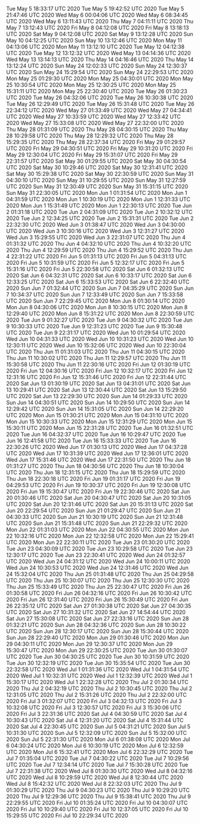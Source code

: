 Tue May  5 18:33:17 UTC 2020
Tue May  5 19:42:52 UTC 2020
Tue May  5 21:47:46 UTC 2020
Wed May  6 00:04:06 UTC 2020
Wed May  6 08:34:45 UTC 2020
Wed May  6 13:11:43 UTC 2020
Thu May  7 04:11:11 UTC 2020
Thu May  7 13:12:43 UTC 2020
Fri May  8 04:12:08 UTC 2020
Fri May  8 13:18:13 UTC 2020
Sat May  9 04:12:08 UTC 2020
Sat May  9 13:12:28 UTC 2020
Sun May 10 04:12:25 UTC 2020
Sun May 10 13:12:46 UTC 2020
Mon May 11 04:13:06 UTC 2020
Mon May 11 13:12:10 UTC 2020
Tue May 12 04:12:38 UTC 2020
Tue May 12 13:12:32 UTC 2020
Wed May 13 04:14:36 UTC 2020
Wed May 13 13:14:13 UTC 2020
Thu May 14 04:16:46 UTC 2020
Thu May 14 13:12:24 UTC 2020
Sun May 24 12:02:33 UTC 2020
Sun May 24 12:30:37 UTC 2020
Sun May 24 15:29:54 UTC 2020
Sun May 24 22:29:53 UTC 2020
Mon May 25 01:29:30 UTC 2020
Mon May 25 04:30:01 UTC 2020
Mon May 25 10:30:54 UTC 2020
Mon May 25 12:30:25 UTC 2020
Mon May 25 15:31:11 UTC 2020
Mon May 25 22:30:40 UTC 2020
Tue May 26 01:30:23 UTC 2020
Tue May 26 04:32:06 UTC 2020
Tue May 26 10:30:38 UTC 2020
Tue May 26 12:29:49 UTC 2020
Tue May 26 15:31:48 UTC 2020
Tue May 26 22:34:12 UTC 2020
Wed May 27 01:33:49 UTC 2020
Wed May 27 04:34:41 UTC 2020
Wed May 27 10:33:59 UTC 2020
Wed May 27 12:33:42 UTC 2020
Wed May 27 15:33:08 UTC 2020
Wed May 27 22:32:00 UTC 2020
Thu May 28 01:31:09 UTC 2020
Thu May 28 04:30:15 UTC 2020
Thu May 28 10:29:58 UTC 2020
Thu May 28 12:29:32 UTC 2020
Thu May 28 15:29:35 UTC 2020
Thu May 28 22:37:34 UTC 2020
Fri May 29 01:29:57 UTC 2020
Fri May 29 04:30:51 UTC 2020
Fri May 29 10:31:20 UTC 2020
Fri May 29 12:30:04 UTC 2020
Fri May 29 15:31:07 UTC 2020
Fri May 29 22:31:57 UTC 2020
Sat May 30 01:29:55 UTC 2020
Sat May 30 04:30:54 UTC 2020
Sat May 30 10:29:46 UTC 2020
Sat May 30 12:31:41 UTC 2020
Sat May 30 15:29:38 UTC 2020
Sat May 30 22:30:59 UTC 2020
Sun May 31 04:30:10 UTC 2020
Sun May 31 10:29:55 UTC 2020
Sun May 31 12:27:59 UTC 2020
Sun May 31 12:30:49 UTC 2020
Sun May 31 15:31:15 UTC 2020
Sun May 31 22:30:05 UTC 2020
Mon Jun  1 01:31:54 UTC 2020
Mon Jun  1 04:31:59 UTC 2020
Mon Jun  1 10:30:19 UTC 2020
Mon Jun  1 12:31:33 UTC 2020
Mon Jun  1 15:31:49 UTC 2020
Mon Jun  1 22:30:13 UTC 2020
Tue Jun  2 01:31:18 UTC 2020
Tue Jun  2 04:31:09 UTC 2020
Tue Jun  2 10:32:12 UTC 2020
Tue Jun  2 12:34:25 UTC 2020
Tue Jun  2 15:31:31 UTC 2020
Tue Jun  2 22:32:30 UTC 2020
Wed Jun  3 01:38:47 UTC 2020
Wed Jun  3 04:30:00 UTC 2020
Wed Jun  3 10:30:16 UTC 2020
Wed Jun  3 12:31:27 UTC 2020
Wed Jun  3 15:29:55 UTC 2020
Wed Jun  3 22:31:07 UTC 2020
Thu Jun  4 01:31:32 UTC 2020
Thu Jun  4 04:32:10 UTC 2020
Thu Jun  4 10:32:20 UTC 2020
Thu Jun  4 12:29:59 UTC 2020
Thu Jun  4 15:29:52 UTC 2020
Thu Jun  4 22:31:22 UTC 2020
Fri Jun  5 01:31:13 UTC 2020
Fri Jun  5 04:31:13 UTC 2020
Fri Jun  5 10:31:59 UTC 2020
Fri Jun  5 12:32:17 UTC 2020
Fri Jun  5 15:31:16 UTC 2020
Fri Jun  5 22:30:58 UTC 2020
Sat Jun  6 01:32:13 UTC 2020
Sat Jun  6 04:32:31 UTC 2020
Sat Jun  6 10:33:17 UTC 2020
Sat Jun  6 12:33:25 UTC 2020
Sat Jun  6 15:33:53 UTC 2020
Sat Jun  6 22:32:40 UTC 2020
Sun Jun  7 01:32:44 UTC 2020
Sun Jun  7 04:35:29 UTC 2020
Sun Jun  7 10:34:37 UTC 2020
Sun Jun  7 12:33:49 UTC 2020
Sun Jun  7 15:33:58 UTC 2020
Sun Jun  7 22:29:45 UTC 2020
Mon Jun  8 01:30:14 UTC 2020
Mon Jun  8 04:30:06 UTC 2020
Mon Jun  8 10:30:15 UTC 2020
Mon Jun  8 12:29:40 UTC 2020
Mon Jun  8 15:31:22 UTC 2020
Mon Jun  8 22:30:59 UTC 2020
Tue Jun  9 01:32:27 UTC 2020
Tue Jun  9 04:30:32 UTC 2020
Tue Jun  9 10:30:33 UTC 2020
Tue Jun  9 12:31:23 UTC 2020
Tue Jun  9 15:30:48 UTC 2020
Tue Jun  9 22:31:17 UTC 2020
Wed Jun 10 01:29:54 UTC 2020
Wed Jun 10 04:31:33 UTC 2020
Wed Jun 10 10:31:23 UTC 2020
Wed Jun 10 12:30:11 UTC 2020
Wed Jun 10 15:32:06 UTC 2020
Wed Jun 10 22:30:04 UTC 2020
Thu Jun 11 01:31:03 UTC 2020
Thu Jun 11 04:30:15 UTC 2020
Thu Jun 11 10:30:02 UTC 2020
Thu Jun 11 12:29:57 UTC 2020
Thu Jun 11 15:30:58 UTC 2020
Thu Jun 11 22:30:16 UTC 2020
Fri Jun 12 01:30:19 UTC 2020
Fri Jun 12 04:30:16 UTC 2020
Fri Jun 12 10:32:17 UTC 2020
Fri Jun 12 12:31:16 UTC 2020
Fri Jun 12 15:31:46 UTC 2020
Fri Jun 12 22:31:44 UTC 2020
Sat Jun 13 01:30:19 UTC 2020
Sat Jun 13 04:31:01 UTC 2020
Sat Jun 13 10:29:41 UTC 2020
Sat Jun 13 12:30:44 UTC 2020
Sat Jun 13 15:29:50 UTC 2020
Sat Jun 13 22:29:30 UTC 2020
Sun Jun 14 01:29:33 UTC 2020
Sun Jun 14 04:30:51 UTC 2020
Sun Jun 14 10:29:50 UTC 2020
Sun Jun 14 12:29:42 UTC 2020
Sun Jun 14 15:31:05 UTC 2020
Sun Jun 14 22:29:20 UTC 2020
Mon Jun 15 01:30:21 UTC 2020
Mon Jun 15 04:31:10 UTC 2020
Mon Jun 15 10:30:33 UTC 2020
Mon Jun 15 12:31:29 UTC 2020
Mon Jun 15 15:30:11 UTC 2020
Mon Jun 15 22:31:28 UTC 2020
Tue Jun 16 01:32:51 UTC 2020
Tue Jun 16 04:32:37 UTC 2020
Tue Jun 16 10:29:47 UTC 2020
Tue Jun 16 12:41:58 UTC 2020
Tue Jun 16 15:33:33 UTC 2020
Tue Jun 16 22:30:26 UTC 2020
Wed Jun 17 01:30:13 UTC 2020
Wed Jun 17 04:37:28 UTC 2020
Wed Jun 17 10:31:39 UTC 2020
Wed Jun 17 12:36:01 UTC 2020
Wed Jun 17 15:31:46 UTC 2020
Wed Jun 17 22:31:50 UTC 2020
Thu Jun 18 01:31:27 UTC 2020
Thu Jun 18 04:30:56 UTC 2020
Thu Jun 18 10:30:04 UTC 2020
Thu Jun 18 12:31:15 UTC 2020
Thu Jun 18 15:29:59 UTC 2020
Thu Jun 18 22:30:18 UTC 2020
Fri Jun 19 01:31:17 UTC 2020
Fri Jun 19 04:29:53 UTC 2020
Fri Jun 19 10:30:37 UTC 2020
Fri Jun 19 12:30:08 UTC 2020
Fri Jun 19 15:30:47 UTC 2020
Fri Jun 19 22:30:46 UTC 2020
Sat Jun 20 01:30:46 UTC 2020
Sat Jun 20 04:30:47 UTC 2020
Sat Jun 20 10:31:05 UTC 2020
Sat Jun 20 12:31:46 UTC 2020
Sat Jun 20 15:31:13 UTC 2020
Sat Jun 20 22:29:54 UTC 2020
Sun Jun 21 01:29:47 UTC 2020
Sun Jun 21 04:30:33 UTC 2020
Sun Jun 21 10:30:19 UTC 2020
Sun Jun 21 12:31:48 UTC 2020
Sun Jun 21 15:31:48 UTC 2020
Sun Jun 21 22:29:32 UTC 2020
Mon Jun 22 01:31:03 UTC 2020
Mon Jun 22 04:30:55 UTC 2020
Mon Jun 22 10:32:16 UTC 2020
Mon Jun 22 12:32:58 UTC 2020
Mon Jun 22 15:29:41 UTC 2020
Mon Jun 22 22:30:11 UTC 2020
Tue Jun 23 01:30:20 UTC 2020
Tue Jun 23 04:30:09 UTC 2020
Tue Jun 23 10:29:58 UTC 2020
Tue Jun 23 12:30:17 UTC 2020
Tue Jun 23 22:30:41 UTC 2020
Wed Jun 24 01:32:57 UTC 2020
Wed Jun 24 04:31:12 UTC 2020
Wed Jun 24 10:00:11 UTC 2020
Wed Jun 24 10:30:53 UTC 2020
Wed Jun 24 12:31:46 UTC 2020
Wed Jun 24 15:32:04 UTC 2020
Thu Jun 25 01:31:48 UTC 2020
Thu Jun 25 04:29:58 UTC 2020
Thu Jun 25 10:30:07 UTC 2020
Thu Jun 25 12:30:30 UTC 2020
Thu Jun 25 15:33:49 UTC 2020
Thu Jun 25 22:30:47 UTC 2020
Fri Jun 26 01:30:58 UTC 2020
Fri Jun 26 04:32:16 UTC 2020
Fri Jun 26 10:30:42 UTC 2020
Fri Jun 26 12:31:40 UTC 2020
Fri Jun 26 15:30:49 UTC 2020
Fri Jun 26 22:35:12 UTC 2020
Sat Jun 27 01:30:38 UTC 2020
Sat Jun 27 04:30:35 UTC 2020
Sat Jun 27 10:31:32 UTC 2020
Sat Jun 27 14:54:44 UTC 2020
Sat Jun 27 15:30:08 UTC 2020
Sat Jun 27 22:33:16 UTC 2020
Sun Jun 28 01:32:21 UTC 2020
Sun Jun 28 04:32:36 UTC 2020
Sun Jun 28 10:30:22 UTC 2020
Sun Jun 28 12:30:17 UTC 2020
Sun Jun 28 15:30:44 UTC 2020
Sun Jun 28 22:29:40 UTC 2020
Mon Jun 29 01:30:46 UTC 2020
Mon Jun 29 04:30:11 UTC 2020
Mon Jun 29 12:30:37 UTC 2020
Mon Jun 29 15:30:47 UTC 2020
Mon Jun 29 22:30:25 UTC 2020
Tue Jun 30 01:30:07 UTC 2020
Tue Jun 30 04:30:25 UTC 2020
Tue Jun 30 10:31:59 UTC 2020
Tue Jun 30 12:32:19 UTC 2020
Tue Jun 30 15:35:54 UTC 2020
Tue Jun 30 22:32:58 UTC 2020
Wed Jul  1 01:31:36 UTC 2020
Wed Jul  1 04:31:54 UTC 2020
Wed Jul  1 10:32:31 UTC 2020
Wed Jul  1 12:32:39 UTC 2020
Wed Jul  1 15:30:17 UTC 2020
Wed Jul  1 22:32:28 UTC 2020
Thu Jul  2 01:30:34 UTC 2020
Thu Jul  2 04:32:19 UTC 2020
Thu Jul  2 10:30:45 UTC 2020
Thu Jul  2 12:31:05 UTC 2020
Thu Jul  2 15:31:26 UTC 2020
Thu Jul  2 22:32:00 UTC 2020
Fri Jul  3 01:32:07 UTC 2020
Fri Jul  3 04:32:13 UTC 2020
Fri Jul  3 10:32:08 UTC 2020
Fri Jul  3 12:30:57 UTC 2020
Fri Jul  3 15:30:06 UTC 2020
Fri Jul  3 22:31:36 UTC 2020
Sat Jul  4 04:30:59 UTC 2020
Sat Jul  4 10:30:43 UTC 2020
Sat Jul  4 12:31:20 UTC 2020
Sat Jul  4 15:31:44 UTC 2020
Sat Jul  4 22:30:45 UTC 2020
Sun Jul  5 04:31:21 UTC 2020
Sun Jul  5 10:31:30 UTC 2020
Sun Jul  5 12:32:09 UTC 2020
Sun Jul  5 15:32:00 UTC 2020
Sun Jul  5 22:31:30 UTC 2020
Mon Jul  6 01:38:08 UTC 2020
Mon Jul  6 04:30:24 UTC 2020
Mon Jul  6 10:30:19 UTC 2020
Mon Jul  6 12:32:59 UTC 2020
Mon Jul  6 15:32:41 UTC 2020
Mon Jul  6 22:32:29 UTC 2020
Tue Jul  7 01:35:04 UTC 2020
Tue Jul  7 04:30:22 UTC 2020
Tue Jul  7 10:29:56 UTC 2020
Tue Jul  7 12:34:14 UTC 2020
Tue Jul  7 15:30:28 UTC 2020
Tue Jul  7 22:31:38 UTC 2020
Wed Jul  8 01:30:30 UTC 2020
Wed Jul  8 04:32:16 UTC 2020
Wed Jul  8 10:29:59 UTC 2020
Wed Jul  8 12:30:44 UTC 2020
Wed Jul  8 15:42:32 UTC 2020
Wed Jul  8 22:32:03 UTC 2020
Thu Jul  9 01:30:29 UTC 2020
Thu Jul  9 04:30:23 UTC 2020
Thu Jul  9 10:29:20 UTC 2020
Thu Jul  9 12:29:36 UTC 2020
Thu Jul  9 15:38:41 UTC 2020
Thu Jul  9 22:29:55 UTC 2020
Fri Jul 10 01:35:24 UTC 2020
Fri Jul 10 04:30:07 UTC 2020
Fri Jul 10 10:29:40 UTC 2020
Fri Jul 10 12:37:05 UTC 2020
Fri Jul 10 15:29:55 UTC 2020
Fri Jul 10 22:29:34 UTC 2020
